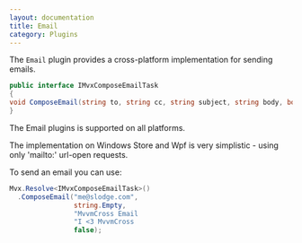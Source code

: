 ```yaml
---
layout: documentation
title: Email
category: Plugins
---
```

The `Email` plugin provides a cross-platform implementation for sending emails.
```c#
public interface IMvxComposeEmailTask
{
void ComposeEmail(string to, string cc, string subject, string body, bool isHtml);
}
```
The Email plugins is supported on all platforms.

The implementation on Windows Store and Wpf is very simplistic - using only 'mailto:' url-open requests.

To send an email you can use:
```c#
Mvx.Resolve<IMvxComposeEmailTask>()
  .ComposeEmail("me@slodge.com", 
                string.Empty, 
                "MvvmCross Email
                "I <3 MvvmCross
                false);
```
